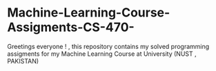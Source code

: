 # Machine-Learning-Course-Assigments-CS-470-
Greetings everyone ! , this repository contains my solved programming assigments for my Machine Learning Course at University (NUST , PAKISTAN)
